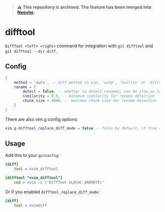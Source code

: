 > **⚠️ This repository is archived. The feature has been merged into [Neovim](https://github.com/neovim/neovim/pull/35448).**

# difftool
`DiffTool <left> <right>` command for integration with `git difftool` and `git difftool --dir-diff`.

## Config
```lua
{
    method = 'auto', -- diff method to use, 'auto', 'builtin' or 'diffr'
    rename = {
        detect = false, -- whether to detect renames, can be slow on large directories
        similarity = 0.5, -- minimum similarity for rename detection
        chunk_size = 4096, -- maximum chunk size for rename detection
    }
}
```

There are also vim.g config options:
```lua
vim.g.difftool_replace_diff_mode = false -- false by default, if true replaces nvim -d with DiffTool
```


## Usage
Add this to your `gitconfig`:

```ini
[diff]
    tool = nvim_difftool

[difftool "nvim_difftool"]
    cmd = nvim -c \"DiffTool $LOCAL $REMOTE\"
```

Or if you enabled `difftool_replace_diff_mode`:

```ini
[diff]
    tool = nvimdiff
```
